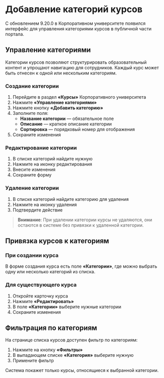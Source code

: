 # Добавление категорий курсов

С обновлением 9.20.0 в Корпоративном университете появился интерфейс для управления категориями курсов в публичной части портала.

## Управление категориями

Категории курсов позволяют структурировать образовательный контент и упрощают навигацию для сотрудников. Каждый курс может быть отнесен к одной или нескольким категориям.

### Создание категории

1. Перейдите в раздел **«Курсы»** Корпоративного университета
2. Нажмите **«Управление категориями»**
3. Нажмите кнопку **«Добавить категорию»**
4. Заполните поля:
   - **Название категории** — обязательное поле
   - **Описание** — краткое описание категории
   - **Сортировка** — порядковый номер для отображения
5. Сохраните изменения

### Редактирование категории

1. В списке категорий найдите нужную
2. Нажмите на иконку редактирования
3. Внесите изменения
4. Сохраните форму

### Удаление категории

1. В списке категорий найдите категорию для удаления
2. Нажмите на иконку удаления
3. Подтвердите действие

> **Внимание**: При удалении категории курсы не удаляются, они остаются в системе без привязки к удаленной категории.

## Привязка курсов к категориям

### При создании курса

В форме создания курса есть поле **«Категории»**, где можно выбрать одну или несколько категорий из списка.

### Для существующего курса

1. Откройте карточку курса
2. Нажмите **«Редактировать»**
3. В поле **«Категории»** выберите нужные категории
4. Сохраните изменения

## Фильтрация по категориям

На странице списка курсов доступен фильтр по категориям:

1. Нажмите на кнопку **«Фильтры»**
2. В выпадающем списке **«Категория»** выберите нужную
3. Примените фильтр

Система покажет только курсы, относящиеся к выбранной категории. 